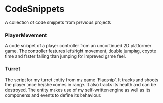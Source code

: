 # CodeSnippets
A collection of code snippets from previous projects

### PlayerMovement
A code snippet of a player controller from an uncontinued 2D platformer game. The controller features left/right movement, double jumping, coyote time and faster falling than jumping for impreved game feel.

### Turret
The script for my turret entity from my game 'Flagship'. It tracks and shoots the player once he/she comes in range. It also tracks its health and can be destroyed. 
The entity makes use of my self-written engine as well as its components and events to define its behaviour.
